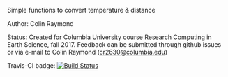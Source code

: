 Simple functions to convert temperature & distance

Author: Colin Raymond

Status:
Created for Columbia University course Research Computing in Earth Science, fall 2017.
Feedback can be submitted through github issues or via e-mail to Colin Raymond (cr2630@columbia.edu)

Travis-CI badge:
[![Build Status](https://travis-ci.org/cr2630git/unitconvert.svg?branch=master)](https://travis-ci.org/cr2630git/unitconvert)
